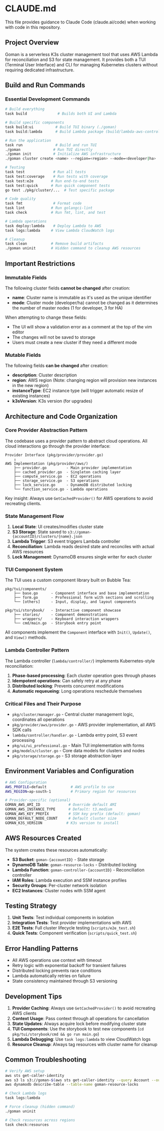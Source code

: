 # CLAUDE.md

This file provides guidance to Claude Code (claude.ai/code) when working with code in this repository.

## Project Overview

Goman is a serverless K3s cluster management tool that uses AWS Lambda for reconciliation and S3 for state management. It provides both a TUI (Terminal User Interface) and CLI for managing Kubernetes clusters without requiring dedicated infrastructure.

## Build and Run Commands

### Essential Development Commands
```bash
# Build everything
task build              # Builds both UI and Lambda

# Build specific components
task build:ui          # Build TUI binary (./goman)
task build:lambda      # Build Lambda package (build/lambda-aws-controller.zip)

# Run the application
task run               # Build and run TUI
./goman               # Run TUI directly
./goman init          # Initialize AWS infrastructure
./goman cluster create <name> --region=<region> --mode=<developer|ha>

# Testing
task test             # Run all tests
task test:coverage    # Run tests with coverage
task test:e2e        # Run end-to-end tests
task test:quick      # Run quick component tests
go test ./pkg/cluster/...  # Test specific package

# Code quality
task fmt              # Format code
task lint            # Run golangci-lint
task check           # Run fmt, lint, and test

# Lambda operations
task deploy:lambda    # Deploy Lambda to AWS
task logs:lambda     # View Lambda CloudWatch logs

# Cleanup
task clean           # Remove build artifacts
./goman uninit       # Hidden command to cleanup AWS resources
```

## Important Restrictions

### Immutable Fields
The following cluster fields **cannot be changed** after creation:
- **name**: Cluster name is immutable as it's used as the unique identifier
- **mode**: Cluster mode (developer/ha) cannot be changed as it determines the number of master nodes (1 for developer, 3 for HA)

When attempting to change these fields:
- The UI will show a validation error as a comment at the top of the vim editor
- The changes will not be saved to storage
- Users must create a new cluster if they need a different mode

### Mutable Fields
The following fields **can be changed** after creation:
- **description**: Cluster description
- **region**: AWS region (Note: changing region will provision new instances in the new region)
- **instanceType**: EC2 instance type (will trigger automatic resize of existing instances)
- **k3sVersion**: K3s version (for upgrades)

## Architecture and Code Organization

### Core Provider Abstraction Pattern
The codebase uses a provider pattern to abstract cloud operations. All cloud interactions go through the provider interface:

```
Provider Interface (pkg/provider/provider.go)
    ↓
AWS Implementation (pkg/provider/aws/)
    ├── provider.go         - Main provider implementation
    ├── cached_provider.go  - Singleton caching layer
    ├── compute_service.go  - EC2 operations
    ├── storage_service.go  - S3 operations
    ├── lock_service.go     - DynamoDB distributed locking
    └── function_service.go - Lambda operations
```

Key insight: Always use `GetCachedProvider()` for AWS operations to avoid recreating clients.

### State Management Flow
1. **Local State**: UI creates/modifies cluster state
2. **S3 Storage**: State saved to `s3://goman-{accountID}/clusters/{name}.json`
3. **Lambda Trigger**: S3 event triggers Lambda controller
4. **Reconciliation**: Lambda reads desired state and reconciles with actual AWS resources
5. **Lock Management**: DynamoDB ensures single writer for each cluster

### TUI Component System
The TUI uses a custom component library built on Bubble Tea:

```
pkg/tui/components/
    ├── base.go      - Component interface and base implementation
    ├── form.go      - Professional form with sections and scrolling
    └── [others]     - Input, display, and layout components

pkg/tui/storybook/   - Interactive component showcase
    ├── stories/     - Component demonstrations
    ├── wrappers/    - Keyboard interaction wrappers
    └── cmd/main.go  - Storybook entry point
```

All components implement the `Component` interface with `Init()`, `Update()`, and `View()` methods.

### Lambda Controller Pattern
The Lambda controller (`lambda/controller/`) implements Kubernetes-style reconciliation:

1. **Phase-based processing**: Each cluster operation goes through phases
2. **Idempotent operations**: Can safely retry at any phase
3. **Distributed locking**: Prevents concurrent modifications
4. **Automatic requeueing**: Long operations reschedule themselves

### Critical Files and Their Purpose

- `pkg/cluster/manager.go` - Central cluster management logic, coordinates all operations
- `pkg/provider/aws/provider.go` - AWS provider implementation, all AWS SDK calls
- `lambda/controller/handler.go` - Lambda entry point, S3 event processing
- `pkg/ui/ui_professional.go` - Main TUI implementation with forms
- `pkg/models/cluster.go` - Core data models for clusters and nodes
- `pkg/storage/storage.go` - S3 storage abstraction layer

## Environment Variables and Configuration

```bash
# AWS Configuration
AWS_PROFILE=default           # AWS profile to use
AWS_REGION=ap-south-1         # Primary region for resources

# Provider-specific (optional)
GOMAN_AWS_AMI_ID             # Override default AMI
GOMAN_AWS_INSTANCE_TYPE      # Default: t3.medium
GOMAN_AWS_KEY_PREFIX         # SSH key prefix (default: goman)
GOMAN_DEFAULT_NODE_COUNT     # Default cluster size
GOMAN_K3S_VERSION           # K3s version to install
```

## AWS Resources Created

The system creates these resources automatically:
- **S3 Bucket**: `goman-{accountID}` - State storage
- **DynamoDB Table**: `goman-resource-locks` - Distributed locking
- **Lambda Function**: `goman-controller-{accountID}` - Reconciliation controller
- **IAM Roles**: Lambda execution and SSM instance profiles
- **Security Groups**: Per-cluster network isolation
- **EC2 Instances**: Cluster nodes with SSM agent

## Testing Strategy

1. **Unit Tests**: Test individual components in isolation
2. **Integration Tests**: Test provider implementations with AWS
3. **E2E Tests**: Full cluster lifecycle testing (`scripts/e2e_test.sh`)
4. **Quick Tests**: Component verification (`scripts/quick_test.sh`)

## Error Handling Patterns

- All AWS operations use context with timeout
- Retry logic with exponential backoff for transient failures
- Distributed locking prevents race conditions
- Lambda automatically retries on failure
- State consistency maintained through S3 versioning

## Development Tips

1. **Provider Caching**: Always use `GetCachedProvider()` to avoid recreating AWS clients
2. **Context Usage**: Pass context through all operations for cancellation
3. **State Updates**: Always acquire lock before modifying cluster state
4. **TUI Components**: Use the storybook to test new components (`cd pkg/tui/storybook/cmd && go run main.go`)
5. **Lambda Debugging**: Use `task logs:lambda` to view CloudWatch logs
6. **Resource Cleanup**: Always tag resources with cluster name for cleanup

## Common Troubleshooting

```bash
# Verify AWS setup
aws sts get-caller-identity
aws s3 ls s3://goman-$(aws sts get-caller-identity --query Account --output text)/
aws dynamodb describe-table --table-name goman-resource-locks

# Check Lambda logs
task logs:lambda

# Force cleanup (hidden command)
./goman uninit

# Check resources across regions
task check:resources
```